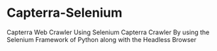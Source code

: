 # Capterra-Selenium
Capterra Web Crawler Using Selenium 
Capterra Crawler By using the Selenium Framework of Python along with the Headless Browser
